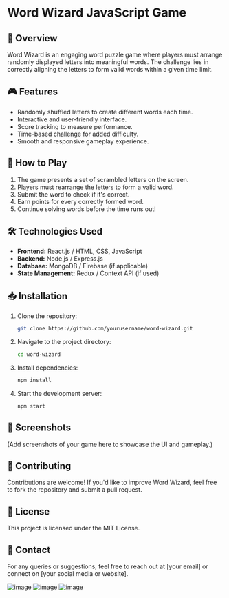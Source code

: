 # Word Wizard JavaScript Game

## 📌 Overview
Word Wizard is an engaging word puzzle game where players must arrange randomly displayed letters into meaningful words. The challenge lies in correctly aligning the letters to form valid words within a given time limit.

## 🎮 Features
- Randomly shuffled letters to create different words each time.
- Interactive and user-friendly interface.
- Score tracking to measure performance.
- Time-based challenge for added difficulty.
- Smooth and responsive gameplay experience.

## 🚀 How to Play
1. The game presents a set of scrambled letters on the screen.
2. Players must rearrange the letters to form a valid word.
3. Submit the word to check if it's correct.
4. Earn points for every correctly formed word.
5. Continue solving words before the time runs out!

## 🛠️ Technologies Used
- **Frontend:** React.js / HTML, CSS, JavaScript
- **Backend:** Node.js / Express.js
- **Database:** MongoDB / Firebase (if applicable)
- **State Management:** Redux / Context API (if used)

## 📥 Installation
1. Clone the repository:
   ```sh
   git clone https://github.com/yourusername/word-wizard.git
   ```
2. Navigate to the project directory:
   ```sh
   cd word-wizard
   ```
3. Install dependencies:
   ```sh
   npm install
   ```
4. Start the development server:
   ```sh
   npm start
   ```

## 📸 Screenshots
(Add screenshots of your game here to showcase the UI and gameplay.)

## 🤝 Contributing
Contributions are welcome! If you'd like to improve Word Wizard, feel free to fork the repository and submit a pull request.

## 📜 License
This project is licensed under the MIT License.

## 📧 Contact
For any queries or suggestions, feel free to reach out at [your email] or connect on [your social media or website].




![image](https://github.com/user-attachments/assets/e32e1224-34f0-4af8-8ee0-311c9d6c3d52)
![image](https://github.com/user-attachments/assets/e392ae8f-bb38-480b-8d67-a23da7f40ef6)
![image](https://github.com/user-attachments/assets/76232aa8-f338-49f2-b8d6-71d596950669)
